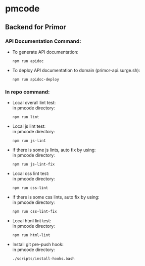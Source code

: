 # pmcode
Backend for Primor
---------
### API Documentation Command:

* To generate API documentation:
	```
	npm run apidoc
	```

* To deploy API documentation to domain (primor-api.surge.sh):
	```
	npm run apidoc-deploy
	```

### In repo command:

* Local overall lint test:\
   in pmcode directory:
	```
	npm run lint
	```

* Local js lint test:\
   in pmcode directory:
	```
	npm run js-lint
	```

* If there is some js lints, auto fix by using:\
   in pmcode directory:
	```
	npm run js-lint-fix
	```

* Local css lint test:\
   in pmcode directory:
	```
	npm run css-lint
	```

* If there is some css lints, auto fix by using:\
   in pmcode directory:
	```
	npm run css-lint-fix
	```

* Local html lint test:\
   in pmcode directory:
	```
	npm run html-lint
	```

* Install git pre-push hook:\
   in pmcode directory:
	```
	./scripts/install-hooks.bash
	```
